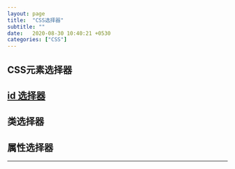 ```yaml
---
layout: page
title:  "CSS选择器"
subtitle: ""
date:   2020-08-30 10:40:21 +0530
categories: ["CSS"]
---
```

## CSS元素选择器
## [id 选择器](https://kid0724.github.io/css/2020/08/30/CSS%E9%80%89%E6%8B%A9%E5%99%A8.html)
## 类选择器
## 属性选择器
---
